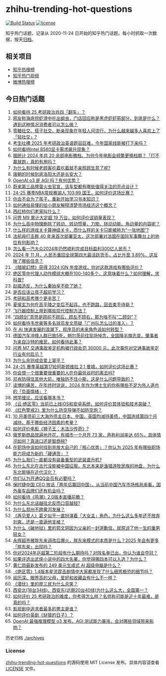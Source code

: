 # zhihu-trending-hot-questions

[![Build Status](https://github.com/justjavac/zhihu-trending-hot-questions/workflows/ci/badge.svg?branch=master)](https://github.com/justjavac/zhihu-trending-hot-questions/actions)
[![license](https://img.shields.io/github/license/justjavac/zhihu-trending-hot-questions)](https://github.com/justjavac/zhihu-trending-hot-questions/blob/master/LICENSE)

知乎热门话题，记录从 2020-11-24
日开始的知乎热门话题。每小时抓取一次数据，按天[归档](./archives)。

## 相关项目

- [知乎热搜榜](https://github.com/justjavac/zhihu-trending-top-search)
- [知乎热门视频](https://github.com/justjavac/zhihu-trending-hot-video)
- [微博热搜榜](https://github.com/justjavac/weibo-trending-hot-search)

## 今日热门话题

<!-- BEGIN -->
<!-- 最后更新时间 Sun Dec 22 2024 10:55:11 GMT+0800 (China Standard Time) -->

1. [如何看待 25 考研政治肖四「翻车」？](https://www.zhihu.com/question/7292229806)
1. [网友称海底捞虾滑中吃出蛆虫，门店回应称是黑虎虾虾筋部分，到底是什么？遇到这种情况消费者可以怎么做？](https://www.zhihu.com/question/7440239116)
1. [零糖社交、搭子社交、断亲现象在年轻人间流行，为什么越来越多人喜欢上了「轻社交」?](https://www.zhihu.com/question/6989193579)
1. [考生吐槽 2025 年考研政治英语题目巨难，今年国家线能被打下来吗？](https://www.zhihu.com/question/7469571279)
1. [如何看待Intel B580显卡需求飙升现象？](https://www.zhihu.com/question/7291601713)
1. [据统计 2024 年共 20 余部电影撤档，为何今年电影会频繁更换档期？「打不赢就跑」真的有用吗？](https://www.zhihu.com/question/7283111174)
1. [为什么有时候老顾客吃着吃着就不来照顾生意了呢?](https://www.zhihu.com/question/655569656)
1. [唐朝的时候到底洛阳大还是长安大？](https://www.zhihu.com/question/30655465)
1. [OpenAI o3 是 AGI 吗？有何优势？](https://www.zhihu.com/question/7452514844)
1. [蔚来第三品牌萤火虫官宣，该车型都有哪些值得关注的亮点设计？](https://www.zhihu.com/question/7275229881)
1. [24-25 赛季NBA常规赛湖人 103:99 国王，如何评价这场比赛？](https://www.zhihu.com/question/7518306383)
1. [你会不会为了孩子，重新开始学习书本知识？](https://www.zhihu.com/question/7403449973)
1. [如何通俗易懂的给小朋友解释清楚市场经济这个概念？](https://www.zhihu.com/question/7039149961)
1. [西红柿你们老家叫什么？](https://www.zhihu.com/question/6576549413)
1. [问界 M9 累计大定超 19 万台，如何评价该销量表现？](https://www.zhihu.com/question/7299744989)
1. [为什么高中物理删除了转动、转动惯量、力矩、转动动能、角动量的内容呢？](https://www.zhihu.com/question/607846306)
1. [什么样的游戏关卡算神级关卡，而什么样的关卡只能被称为“一张地图”?](https://www.zhihu.com/question/4853321970)
1. [法航母打击群 40 年来首次部署亚太，这次部署对法国在国际军事舞台上的地位有何影响？](https://www.zhihu.com/question/7298000467)
1. [怎么看一汽大众2024年仍然顺利完成目标盈利300亿人民币？](https://www.zhihu.com/question/6012871022)
1. [2024 年 11 月，人民币重回全球第四大最活跃货币，占比升至 3.89%，这反映了哪些信息？](https://www.zhihu.com/question/7298082565)
1. [《暗喻幻想》获得 2024 IGN 年度游戏，你对这款游戏有哪些评价？](https://www.zhihu.com/question/7412405438)
1. [绝区零中代理人动作模组大概在100-140多个，这意味着什么？如何理解，求科普?](https://www.zhihu.com/question/7089189160)
1. [赵姬造反，为什么秦始皇不砍了她？](https://www.zhihu.com/question/640452537)
1. [是否应该让孩子超前学习？](https://www.zhihu.com/question/410326125)
1. [考研和高考哪个更辛苦？](https://www.zhihu.com/question/7355030805)
1. [夏侯玄为何在高平陵之变后不起兵，也不跑路，回去束手待毙？](https://www.zhihu.com/question/7270912487)
1. [飞行器控制上用到哪些现代控制方法？](https://www.zhihu.com/question/27362786)
1. [“四顾剑”意思是顾前不顾后，顾左不顾右，那为啥不叫“二顾剑”？](https://www.zhihu.com/question/3132981321)
1. [如何看待韦世豪等多名球员发文质疑「广州队怎么过的准入」？](https://www.zhihu.com/question/7394743023)
1. [在 AI 快速发展的浪潮下，程序员的未来角色该如何转型？](https://www.zhihu.com/question/7259801535)
1. [德国汽车冲撞人群已致5死，朔尔茨前往现场悼念，全国降半旗志哀，肇事者为来自沙特的难民，如何看待此事？](https://www.zhihu.com/question/7443194632)
1. [问界 M7 交通事故鉴定机构被行政处罚 30000 元，此次事件对交通事故鉴定行业有何启示？](https://www.zhihu.com/question/7358036372)
1. [为什么余则成会爱上翠平？](https://www.zhihu.com/question/35660830)
1. [24-25 赛季英超第17轮阿斯顿维拉 2:1 曼城，如何评价这场比赛？](https://www.zhihu.com/question/7480496605)
1. [你会恨一个很重要很重要的人在你最低谷时的离去吗?](https://www.zhihu.com/question/6792457313)
1. [邓肯防得住其他大前，唯独防不住小斯，这是什么问题导致的？](https://www.zhihu.com/question/346968043)
1. [读博的痛苦，在年终时说说，2024 年作为博士生的你有哪些不足为外人道也的「负面情绪」？](https://www.zhihu.com/question/6638522989)
1. [想学缠论，应该看哪本书？](https://www.zhihu.com/question/386727740)
1. [《云·绝区零》当前已上线iOS和安卓系统，如何评价其体验和技术突破？](https://www.zhihu.com/question/7361741895)
1. [《红色警戒2》里为什么防空导弹不如防空炮？](https://www.zhihu.com/question/7301090743)
1. [10 月美债前三大海外债主日本、中国、英国均减持美债，中国连续第四个月减持，基于哪些经济因素的考量？](https://www.zhihu.com/question/7350148106)
1. [如何评价电影《狮子王：木法沙传奇》?](https://www.zhihu.com/question/659869425)
1. [俄罗斯商品馆遍地开花，有城市一个月开 73 家，声称利润率达 65%，具体情况如何？真进口还是智商税?](https://www.zhihu.com/question/7100193409)
1. [在职场中该如何找到并放大自己的「核心优势」？你认为 2025 年有哪些职场能力将成为新的「硬通货」？](https://www.zhihu.com/question/7107623707)
1. [为什么我们一直都没有装备重型的武装直升机?](https://www.zhihu.com/question/6951946075)
1. [为什么东北在古代没能被中国征服，东北本来是渔猎游牧民族的地盘，为什么东北能够在近代汉化？](https://www.zhihu.com/question/29945558)
1. [你们认为开通QQ会员有必要吗？](https://www.zhihu.com/question/452813072)
1. [保时捷中国 CEO 放话「两年后赢回中国」，从当前中国汽车市场格局来看，国外豪车品牌们还有机会吗？](https://www.zhihu.com/question/7389495682)
1. [如何看待《鸣潮》2.0版本直播前瞻？](https://www.zhihu.com/question/7476047218)
1. [为什么东北话越往北反而口音越轻?](https://www.zhihu.com/question/6708577341)
1. [为什么郑州不跨黄河发展？](https://www.zhihu.com/question/49890632)
1. [《再见爱人》葛夕似乎一直扮演着「大女主」角色，为什么这么多年还不放弃刘爽，还是一直逼他支棱？](https://www.zhihu.com/question/6788860536)
1. [为什么《破地狱》里的郭文玥因为父亲的一封道歉信，就原谅了他一生的重男轻女？](https://www.zhihu.com/question/6610762014)
1. [永辉超市被胖东来调改后爆火，胖东来模式的本质是什么？2025 年会有更多「胖东来」出现吗？](https://www.zhihu.com/question/7402425495)
1. [你对2024年乒超第二阶段有什么期待吗？对阵名单已出，你认为谁会夺冠？](https://www.zhihu.com/question/7401053073)
1. [如果评选出武侠小说中的四大名著，你觉得哪四本可以入选？为什么？](https://www.zhihu.com/question/391249733)
1. [黄仁勋最新发布的 249 美元生成式 AI 超级电脑是什么？](https://www.zhihu.com/question/7214467202)
1. [《绝区零》1.4版本星流霆击剧情中大家都发现了什么细思极恐的细节吗？](https://www.zhihu.com/question/7243149272)
1. [阅历深、眼界高的父母，爱好和收藏会有什么不一样？](https://www.zhihu.com/question/7373313956)
1. [《潜伏》里的廖三民为什么总笑？](https://www.zhihu.com/question/332334372)
1. [西安北(18台34线)、西安东(远期20台40线)为什么这么大，全国第一？](https://www.zhihu.com/question/658635314)
1. [如何评价 25 考研政治的难度，你考得怎么样？名师称可能是近十年最难，是真的吗？](https://www.zhihu.com/question/7292197785)
1. [影视剧中追求者最多的男主是谁？](https://www.zhihu.com/question/635466190)
1. [如何评价英剧《豺狼的日子》？](https://www.zhihu.com/question/5868240949)
1. [OpenAI 最强推理模型 o3 发布，AGI 测试能力暴涨，会对哪些领域带来影响？](https://www.zhihu.com/question/7438123729)

<!-- END -->

历史归档 [./archives](./archives)

### License

[zhihu-trending-hot-questions](https://github.com/justjavac/zhihu-trending-hot-questions)
的源码使用 MIT License 发布。具体内容请查看 [LICENSE](./LICENSE) 文件。

